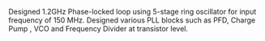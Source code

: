 Designed 1.2GHz Phase-locked loop using 5-stage ring oscillator for input frequency of 150 MHz. 
Designed various PLL blocks such as PFD, Charge Pump , VCO and Frequency Divider at transistor level.
